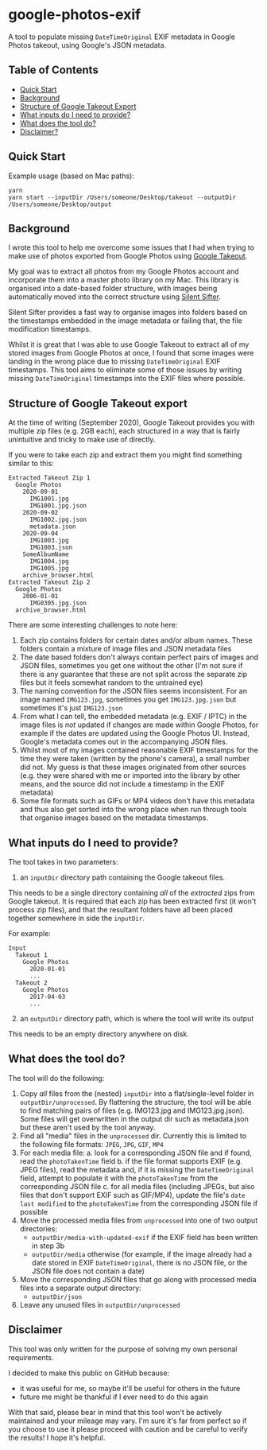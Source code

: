 # google-photos-exif

A tool to populate missing `DateTimeOriginal` EXIF metadata in Google Photos takeout, using Google's JSON metadata.

## Table of Contents

* [Quick Start](#quick-start)
* [Background](#background)
* [Structure of Google Takeout Export](#structure-of-google-takeout-export)
* [What inputs do I need to provide?](#what-inputs-do-i-need-to-provide)
* [What does the tool do?](#what-does-the-tool-do)
* [Disclaimer?](#disclaimer)


## Quick Start

Example usage (based on Mac paths):

```
yarn
yarn start --inputDir /Users/someone/Desktop/takeout --outputDir /Users/someone/Desktop/output
```


## Background

I wrote this tool to help me overcome some issues that I had when trying to make use of photos exported from Google Photos using [Google Takeout](https://takeout.google.com/).

My goal was to extract all photos from my Google Photos account and incorporate them into a master photo library on my Mac. This library is organised into a date-based folder structure, with images being automatically moved into the correct structure using [Silent Sifter](https://www.vector15.com/silentsifter/).

Silent Sifter provides a fast way to organise images into folders based on the timestamps embedded in the image metadata or failing that, the file modification timestamps.  

Whilst it is great that I was able to use Google Takeout to extract all of my stored images from Google Photos at once, I found that some images were landing in the wrong place due to missing `DateTimeOriginal` EXIF timestamps. This tool aims to eliminate some of those issues by writing missing `DateTimeOriginal` timestamps into the EXIF files where possible. 

## Structure of Google Takeout export

At the time of writing (September 2020), Google Takeout provides you with multiple zip files (e.g. 2GB each), each structured in a way that is fairly unintuitive and tricky to make use of directly.

If you were to take each zip and extract them you might find something similar to this: 

```
Extracted Takeout Zip 1
  Google Photos
    2020-09-01
      IMG1001.jpg
      IMG1001.jpg.json
    2020-09-02
      IMG1002.jpg.json
      metadata.json
    2020-09-04
      IMG1003.jpg
      IMG1003.json
    SomeAlbumName
      IMG1004.jpg
      IMG1005.jpg
    archive_browser.html
Extracted Takeout Zip 2
  Google Photos
    2006-01-01
      IMG0305.jpg.json
  archive_browser.html
```

There are some interesting challenges to note here:

1. Each zip contains folders for certain dates and/or album names. These folders contain a mixture of image files and JSON metadata files
2. The date based folders don't always contain perfect pairs of images and JSON files, sometimes you get one without the other (I'm not sure if there is any guarantee that these are not split across the separate zip files but it feels somewhat random to the untrained eye)
3. The naming convention for the JSON files seems inconsistent. For an image named `IMG123.jpg`, sometimes you get `IMG123.jpg.json` but sometimes it's just `IMG123.json` 
4. From what I can tell, the embedded metadata (e.g. EXIF / IPTC) in the image files is _not_ updated if changes are made within Google Photos, for example if the dates are updated using the Google Photos UI. Instead, Google's metadata comes out in the accompanying JSON files.
5. Whilst most of my images contained reasonable EXIF timestamps for the time they were taken (written by the phone's camera), a small number did not. My guess is that these images originated from other sources (e.g. they were shared with me or imported into the library by other means, and the source did not include a timestamp in the EXIF metadata)
6. Some file formats such as GIFs or MP4 videos don't have this metadata and thus also get sorted into the wrong place when run through tools that organise images based on the metadata timestamps.

## What inputs do I need to provide?

The tool takes in two parameters:

1. an `inputDir` directory path containing the Google takeout files.

This needs to be a single directory containing _all_ of the _extracted_ zips from Google takeout. It is required that each zip has been extracted first (it won't process zip files), and that the resultant folders have all been placed together somewhere in side the `inputDir`.

For example:
```
Input
  Takeout 1
    Google Photos
      2020-01-01
      ...
  Takeout 2
    Google Photos
      2017-04-03
      ...
```

2. an `outputDir` directory path, which is where the tool will write its output

This needs to be an empty directory anywhere on disk.

## What does the tool do?

The tool will do the following:
1. Copy _all_ files from the (nested) `inputDir` into a flat/single-level folder in `outputDir/unprocessed`. By flattening the structure, the tool will be able to find matching pairs of files (e.g. IMG123.jpg and IMG123.jpg.json). Some files will get overwritten in the output dir such as metadata.json but these aren't used by the tool anyway.
2. Find all "media" files in the `unprocessed` dir. Currently this is limited to the following file formats: `JPEG`, `JPG`, `GIF`, `MP4`
3. For each media file:
    a. look for a corresponding JSON file and if found, read the `photoTakenTime` field
    b. if the file format supports EXIF (e.g. JPEG files), read the metadata and, if it is missing the `DateTimeOriginal` field, attempt to populate it with the `photoTakenTime` from the corresponding JSON file
    c. for all media files (including JPEGs, but also files that don't support EXIF such as GIF/MP4), update the file's `date last modified` to the `photoTakenTime` from the corresponding JSON file if possible
4. Move the processed media files from `unprocessed` into one of two output directories:
    - `outputDir/media-with-updated-exif` if the EXIF field has been written in step 3b
    - `outputDir/media` otherwise (for example, if the image already had a date stored in EXIF `DateTimeOriginal`, there is no JSON file, or the JSON file does not contain a date)
5. Move the corresponding JSON files that go along with processed media files into a separate output directory:
    - `outputDir/json`
6. Leave any unused files in `outputDir/unprocessed`

## Disclaimer

This tool was only written for the purpose of solving my own personal requirements. 

I decided to make this public on GitHub because:
 - it was useful for me, so maybe it'll be useful for others in the future
 - future me might be thankful if I ever need to do this again

With that said, please bear in mind that this tool won't be actively maintained and your mileage may vary. I'm sure it's far from perfect so if you choose to use it please proceed with caution and be careful to verify the results! I hope it's helpful.
